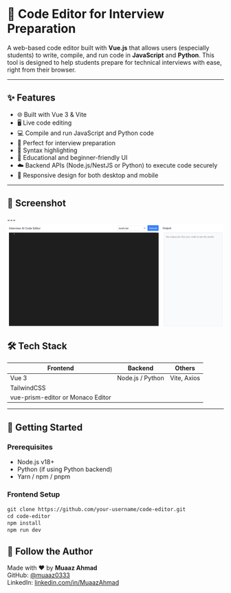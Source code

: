 # 🧠 Code Editor for Interview Preparation

A web-based code editor built with **Vue.js** that allows users (especially students) to write, compile, and run code in **JavaScript** and **Python**. This tool is designed to help students prepare for technical interviews with ease, right from their browser.

---

## ✨ Features

- 🌐 Built with Vue 3 & Vite
- 🖥️ Live code editing
- 💻 Compile and run JavaScript and Python code
- 🎯 Perfect for interview preparation
- 🧪 Syntax highlighting
- 🧠 Educational and beginner-friendly UI
- ☁️ Backend APIs (Node.js/NestJS or Python) to execute code securely
- 📱 Responsive design for both desktop and mobile

---

## 📸 Screenshot
---![img.png](img.png)

## 🛠 Tech Stack

| Frontend | Backend | Others        |
|----------|---------|----------------|
| Vue 3    | Node.js / Python | Vite, Axios |
| TailwindCSS |
| vue-prism-editor or Monaco Editor 

---

## 🚀 Getting Started

### Prerequisites

- Node.js v18+
- Python (if using Python backend)
- Yarn / npm / pnpm

### Frontend Setup

    git clone https://github.com/your-username/code-editor.git
    cd code-editor
    npm install
    npm run dev

## 🙌 Follow the Author

Made with ❤️ by **Muaaz Ahmad**  
GitHub: [@muaaz0333](https://github.com/muaaz0333)  
LinkedIn: [linkedin.com/in/MuaazAhmad](https://www.linkedin.com/in/expertfullstackdeveloper/)